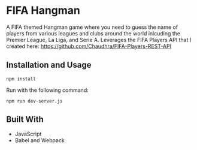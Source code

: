 # FIFA Hangman
A FIFA themed Hangman game where you need to guess the name of players from various leagues and clubs around the world
inlcuding the Premier League, La Liga, and Serie A. Leverages the FIFA Players API that I created here: https://github.com/Chaudhra/FIFA-Players-REST-API

## Installation and Usage
```
npm install 
```
Run with the following command:
```unix
npm run dev-server.js
```

## Built With
- JavaScript
- Babel and Webpack

